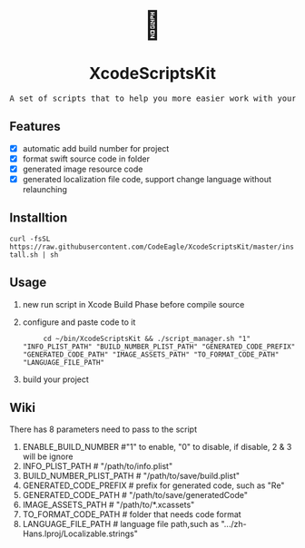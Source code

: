 <p align="center">
<font size=120>🤖</font>
</p>
<h1 align="center">XcodeScriptsKit</h1>
<pre align="center">
A set of scripts that to help you more easier work with your swift project
</pre>

Features
---
- [x] automatic add build number for project
- [x] format swift source code in folder
- [x] generated image resource code
- [x] generated localization file code, support change language without relaunching

Installtion
---
`curl -fsSL https://raw.githubusercontent.com/CodeEagle/XcodeScriptsKit/master/install.sh | sh`

Usage
---

1. new run script in Xcode Build Phase before compile source
2. configure and paste code to it

			cd ~/bin/XcodeScriptsKit && ./script_manager.sh "1" "INFO_PLIST_PATH" "BUILD_NUMBER_PLIST_PATH" "GENERATED_CODE_PREFIX" "GENERATED_CODE_PATH" "IMAGE_ASSETS_PATH" "TO_FORMAT_CODE_PATH" "LANGUAGE_FILE_PATH"
3. build your project

Wiki
---
There has 8 parameters need to pass to the script

1. ENABLE_BUILD_NUMBER #"1" to enable, "0" to disable, if disable, 2 & 3 will be ignore
2. INFO_PLIST_PATH # "/path/to/info.plist"
3. BUILD_NUMBER_PLIST_PATH # "/path/to/save/build.plist"
4. GENERATED_CODE_PREFIX # prefix for generated code, such as "Re"
5. GENERATED_CODE_PATH # "/path/to/save/generatedCode"
6. IMAGE_ASSETS_PATH # "/path/to/*.xcassets"
7. TO_FORMAT_CODE_PATH # folder that needs code format
8. LANGUAGE_FILE_PATH # language file path,such as ".../zh-Hans.lproj/Localizable.strings"
